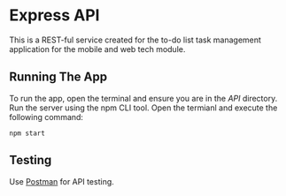 # Express API
This is a REST-ful service created for the to-do list task management application for the mobile and web tech module.

## Running The App
To run the app, open the terminal and ensure you are in the *API* directory. Run the server using the npm CLI tool. Open the termianl and execute the following command:

`npm start`

## Testing
Use [Postman](https://www.getpostman.com/) for API testing.
